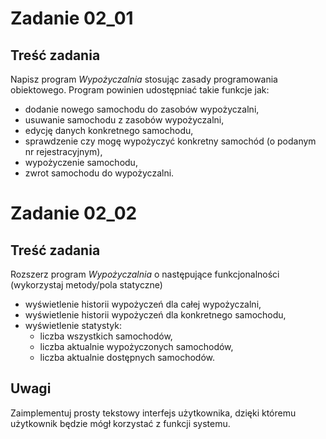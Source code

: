 # Zadanie 02_01

## Treść zadania

Napisz program *Wypożyczalnia* stosując zasady programowania obiektowego. Program powinien udostępniać   takie funkcje jak:

* dodanie nowego samochodu do zasobów wypożyczalni,
* usuwanie samochodu z zasobów wypożyczalni,
* edycję danych konkretnego samochodu,
* sprawdzenie czy mogę wypożyczyć konkretny samochód (o podanym nr rejestracyjnym),
* wypożyczenie samochodu,
* zwrot samochodu do wypożyczalni.

# Zadanie 02_02

## Treść zadania

Rozszerz program *Wypożyczalnia* o następujące funkcjonalności (wykorzystaj metody/pola statyczne)

* wyświetlenie historii wypożyczeń dla całej wypożyczalni,
* wyświetlenie historii wypożyczeń dla konkretnego samochodu,
* wyświetlenie statystyk:
	* liczba wszystkich samochodów,
	* liczba aktualnie wypożyczonych samochodów,
	* liczba aktualnie dostępnych samochodów.

## Uwagi
Zaimplementuj prosty tekstowy interfejs użytkownika, dzięki któremu użytkownik będzie mógł korzystać z funkcji systemu.